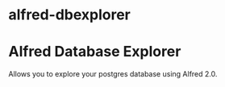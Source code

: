 alfred-dbexplorer
=================

# Alfred Database Explorer

Allows you to explore your postgres database using Alfred 2.0.
